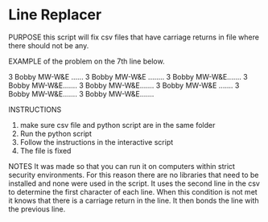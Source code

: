 # Line Replacer
PURPOSE
this script will fix csv files that have carriage returns in file where there
should not be any.

EXAMPLE of the problem on the 7th line below.

3	Bobby	MW-W&E ......
3	Bobby	MW-W&E ........
3	Bobby	MW-W&E.......
3	Bobby	MW-W&E.......
3	Bobby	MW-W&E.......
3	Bobby	MW-W&E
.......
3	Bobby	MW-W&E.......
3	Bobby	MW-W&E.......

INSTRUCTIONS
1) make sure csv file and python script are in the same folder
2) Run the python script
3) Follow the instructions in the interactive script
4) The file is fixed

NOTES
It was made so that you can run it on computers within strict  security
environments. For this reason there are no libraries that need to be installed
and none were used in the script. It uses the second line in the csv to
determine the first character of each line. When this condition is not met it
knows that there is a carriage return in the line. It then bonds the line with
the previous line.
